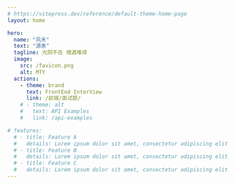 ```yaml
---
# https://vitepress.dev/reference/default-theme-home-page
layout: home

hero:
  name: "风禾"
  text: "源泉"
  tagline: 光阴不在 境遇难得
  image:
    src: /favicon.png
    alt: MTY
  actions:
    - theme: brand
      text: FrontEnd InterView
      link: /前端/面试题/
    # - theme: alt
    #   text: API Examples
    #   link: /api-examples

# features:
  # - title: Feature A
  #   details: Lorem ipsum dolor sit amet, consectetur adipiscing elit
  # - title: Feature B
  #   details: Lorem ipsum dolor sit amet, consectetur adipiscing elit
  # - title: Feature C
  #   details: Lorem ipsum dolor sit amet, consectetur adipiscing elit
---
```


